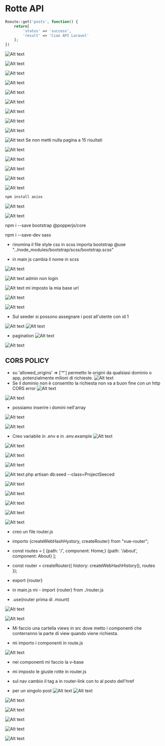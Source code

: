 # Rotte API

```php
Rooute::get('posts', function() {
    return[
        'status' => 'success',
        'result' => 'Ciao API Laravel'
    ];
})
```

![Alt text](image-529.png)

![Alt text](image-530.png)

![Alt text](image-531.png)

![Alt text](image-532.png)

![Alt text](image-533.png)

![Alt text](image-534.png)

![Alt text](image-535.png)

![Alt text](image-536.png)

![Alt text](image-537.png)

![Alt text](image-538.png)
Se non metti nulla pagina a 15 risultati

![Alt text](image-539.png)

![Alt text](image-540.png)

![Alt text](image-541.png)

![Alt text](image-542.png)

![Alt text](image-543.png)

```bash
npm install axios
```

![Alt text](image-544.png)

![Alt text](image-545.png)

npm i --save bootstrap @popperjs/core

npm i --save-dev sass

- rinomina il file style css in scss
importa bootstrap @use "../node_modules/bootstrap/scss/bootstrap.scss"

- in main js cambia il nome in scss

![Alt text](image-546.png)

![Alt text](image-547.png)
admin non login

![Alt text](image-550.png)
mi imposto la mia base url

![Alt text](image-551.png)

![Alt text](image-552.png)

- Sul seeder si possono assegnare i post all'utente con id 1

![Alt text](image-553.png)
![Alt text](image-554.png)

- pagination
![Alt text](image-555.png)

![Alt text](image-556.png)

## CORS POLICY
- su 'allowed_origins' => ['*']
permetto le origini da qualsiasi dominio o app, potenzialmente milioni di richieste.
![Alt text](image-557.png)
- Se il dominio non è consentito la richiesta non va a buon fine con un http CORS error
![Alt text](image-558.png)

![Alt text](image-559.png)

- possiamo inserire i domini nell'array

![Alt text](image-560.png)

![Alt text](image-561.png)

- Creo variabile in .env e in .env.example
![Alt text](image-562.png)

![Alt text](image-563.png)

![Alt text](image-564.png)

![Alt text](image-565.png)

![Alt text](image-567.png)
php artisan db:seed --class=ProjectSeeced

![Alt text](image-569.png)

![Alt text](image-570.png)

![Alt text](image-571.png)

![Alt text](image-572.png)

![Alt text](image-573.png)

- creo un file router.js
- importo {createWebHashHystory, createRouter} from "vue-router";
- const routes = [
    {path: '/', component: Home;}
    {path: '/about', component: About}
  ];

- const router = createRouter({
    history: createWebHashHistory(),
    routes
});

- export {router}

- in main.js mi - import {router} from ./router.js

- .use(router prima di .mount)

![Alt text](image-574.png)

![Alt text](image-575.png)

- Mi faccio una cartella views in src dove metto i componenti che conterranno la parte di view quando viene richiesta.

- mi importo i componenti in route.js

![Alt text](image-576.png)

- nei componenti mi faccio la v-base

- mi imposto le giuste rotte in router.js

- sul nav cambio il tag a in router-link con to al posto dell'href

- per un singolo post
![Alt text](image-577.png)
![Alt text](image-578.png)

![Alt text](image-579.png)

![Alt text](image-580.png)

![Alt text](image-581.png)

![Alt text](image-582.png)

![Alt text](image-583.png)

